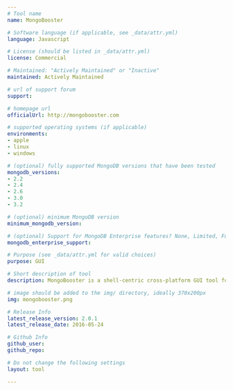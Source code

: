 ```yaml
---
# Tool name
name: MongoBooster

# Software language (if applicable, see _data/attr.yml)
language: Javascript

# License (should be listed in _data/attr.yml)
license: Commercial

# Maintained: "Actively Maintained" or "Inactive"
maintained: Actively Maintained

# url of support forum
support: 

# homepage url
officialUrl: http://mongobooster.com

# supported operating systems (if applicable)
environments:
- apple
- linux
- windows

# (optional) fully supported MongoDB versions that have been tested
mongodb_versions:
- 2.2
- 2.4
- 2.6
- 3.0
- 3.2

# (optional) minimum MongoDB version
minimum_mongodb_version:

# (optional) Support for MongoDB Enterprise features? None, Limited, Full
mongodb_enterprise_support: 

# Purpose (see _data/attr.yml for valid choices)
purpose: GUI

# Short description of tool
description: MongoBooster is a shell-centric cross-platform GUI tool for MongoDB v2.2-3.2, which provides update-in-place, Lodash & Moment.js integration, ES6 syntax support and true intellisense experience.

# image should be added to the img/ directory, ideally 370x200px
img: mongobooster.png

# Release Info
latest_release_version: 2.0.1
latest_release_date: 2016-05-24

# Github Info
github_user: 
github_repo: 

# Do not change the following settings
layout: tool

---
```

